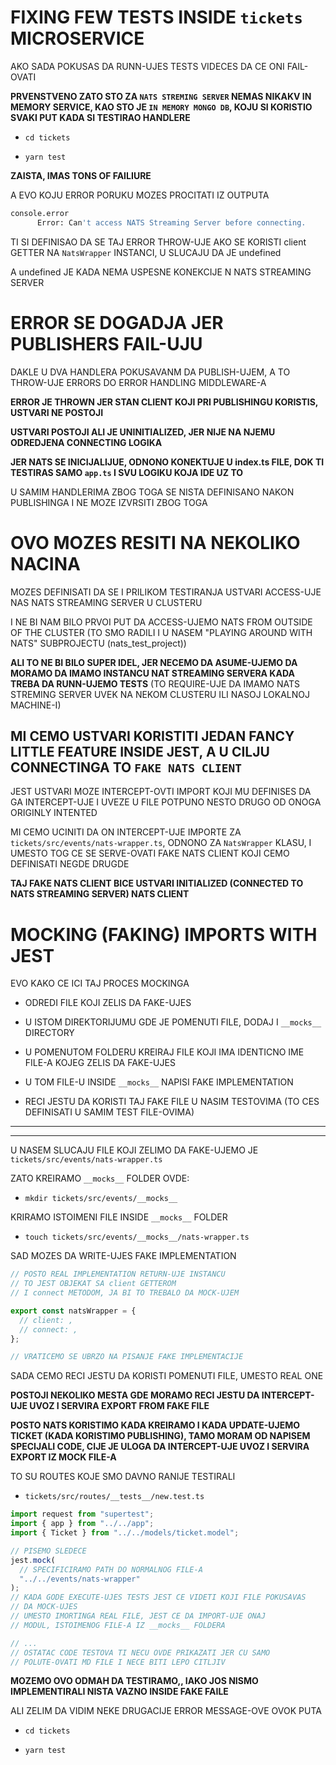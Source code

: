 # FIXING FEW TESTS INSIDE `tickets` MICROSERVICE

AKO SADA POKUSAS DA RUNN-UJES TESTS VIDECES DA CE ONI FAIL-OVATI

**PRVENSTVENO ZATO STO ZA `NATS STREMING SERVER` NEMAS NIKAKV IN MEMORY SERVICE, KAO STO JE `IN MEMORY MONGO DB`, KOJU SI KORISTIO SVAKI PUT KADA SI TESTIRAO HANDLERE**

- `cd tickets`

- `yarn test`

**ZAISTA, IMAS TONS OF FAILIURE**

A EVO KOJU ERROR PORUKU MOZES PROCITATI IZ OUTPUTA

```sh
console.error
      Error: Can't access NATS Streaming Server before connecting.
```

TI SI DEFINISAO DA SE TAJ ERROR THROW-UJE AKO SE KORISTI client GETTER NA `NatsWrapper` INSTANCI, U SLUCAJU DA JE undefined

A undefined JE KADA NEMA USPESNE KONEKCIJE N NATS STREAMING SERVER

# ERROR SE DOGADJA JER PUBLISHERS FAIL-UJU

DAKLE U DVA HANDLERA POKUSAVANM DA PUBLISH-UJEM, A TO THROW-UJE ERRORS DO ERROR HANDLING MIDDLEWARE-A

**ERROR JE THROWN JER STAN CLIENT KOJI PRI PUBLISHINGU KORISTIS, USTVARI NE POSTOJI**

**USTVARI POSTOJI ALI JE UNINITIALIZED, JER NIJE NA NJEMU ODREDJENA CONNECTING LOGIKA**

**JER NATS SE INICIJALIJUE, ODNONO KONEKTUJE U index.ts FILE, DOK TI TESTIRAS SAMO `app.ts` I SVU LOGIKU KOJA IDE UZ TO**

U SAMIM HANDLERIMA ZBOG TOGA SE NISTA DEFINISANO NAKON PUBLISHINGA I NE MOZE IZVRSITI ZBOG TOGA

# OVO MOZES RESITI NA NEKOLIKO NACINA

MOZES DEFINISATI DA SE I PRILIKOM TESTIRANJA USTVARI ACCESS-UJE NAS NATS STREAMING SERVER U CLUSTERU

I NE BI NAM BILO PRVOI PUT DA ACCESS-UJEMO NATS FROM OUTSIDE OF THE CLUSTER (TO SMO RADILI I U NASEM "PLAYING AROUND WITH NATS" SUBPROJECTU (nats_test_project))

**ALI TO NE BI BILO SUPER IDEL, JER NECEMO DA ASUME-UJEMO DA MORAMO DA IMAMO INSTANCU NAT STREAMING SERVERA KADA TREBA DA RUNN-UJEMO TESTS** (TO REQUIRE-UJE DA IMAMO NATS STREMING SERVER UVEK NA NEKOM CLUSTERU ILI NASOJ LOKALNOJ MACHINE-I)

## MI CEMO USTVARI KORISTITI JEDAN FANCY LITTLE FEATURE INSIDE JEST, A U CILJU CONNECTINGA TO `FAKE NATS CLIENT`

JEST USTVARI MOZE INTERCEPT-OVTI IMPORT KOJI MU DEFINISES DA GA INTERCEPT-UJE I UVEZE U FILE POTPUNO NESTO DRUGO OD ONOGA ORIGINLY INTENTED

MI CEMO UCINITI DA ON INTERCEPT-UJE IMPORTE ZA `tickets/src/events/nats-wrapper.ts`, ODNONO ZA `NatsWrapper` KLASU, I UMESTO TOG CE SE SERVE-OVATI FAKE NATS CLIENT KOJI CEMO DEFINISATI NEGDE DRUGDE

**TAJ FAKE NATS CLIENT BICE USTVARI INITIALIZED (CONNECTED TO NATS STREAMING SERVER) NATS CLIENT**

# MOCKING (FAKING) IMPORTS WITH JEST

EVO KAKO CE ICI TAJ PROCES MOCKINGA

- ODREDI FILE KOJI ZELIS DA FAKE-UJES

- U ISTOM DIREKTORIJUMU GDE JE POMENUTI FILE, DODAJ I `__mocks__` DIRECTORY

- U POMENUTOM FOLDERU KREIRAJ FILE KOJI IMA IDENTICNO IME FILE-A KOJEG ZELIS DA FAKE-UJES

- U TOM FILE-U INSIDE `__mocks__` NAPISI FAKE IMPLEMENTATION

- RECI JESTU DA KORISTI TAJ FAKE FILE U NASIM TESTOVIMA (TO CES DEFINISATI U SAMIM TEST FILE-OVIMA)

***
***

U NASEM SLUCAJU FILE KOJI ZELIMO DA FAKE-UJEMO JE `tickets/src/events/nats-wrapper.ts`

ZATO KREIRAMO `__mocks__` FOLDER OVDE:

- `mkdir tickets/src/events/__mocks__`

KRIRAMO ISTOIMENI FILE INSIDE `__mocks__` FOLDER

- `touch tickets/src/events/__mocks__/nats-wrapper.ts`

SAD MOZES DA WRITE-UJES FAKE IMPLEMENTATION

```ts
// POSTO REAL IMPLEMENTATION RETURN-UJE INSTANCU
// TO JEST OBJEKAT SA client GETTEROM
// I connect METODOM, JA BI TO TREBALO DA MOCK-UJEM

export const natsWrapper = {
  // client: ,
  // connect: ,
};

// VRATICEMO SE UBRZO NA PISANJE FAKE IMPLEMENTACIJE

```

SADA CEMO RECI JESTU DA KORISTI POMENUTI FILE, UMESTO REAL ONE

**POSTOJI NEKOLIKO MESTA GDE MORAMO RECI JESTU DA INTERCEPT-UJE UVOZ I SERVIRA EXPORT FROM FAKE FILE**

**POSTO NATS KORISTIMO KADA KREIRAMO I KADA UPDATE-UJEMO TICKET (KADA KORISTIMO PUBLISHING), TAMO MORAM OD NAPISEM SPECIJALI CODE, CIJE JE ULOGA DA INTERCEPT-UJE UVOZ I SERVIRA EXPORT IZ MOCK FILE-A**

TO SU ROUTES KOJE SMO DAVNO RANIJE TESTIRALI

- `tickets/src/routes/__tests__/new.test.ts`

```ts
import request from "supertest";
import { app } from "../../app";
import { Ticket } from "../../models/ticket.model";

// PISEMO SLEDECE
jest.mock(
  // SPECIFICIRAMO PATH DO NORMALNOG FILE-A
  "../../events/nats-wrapper"
);
// KADA GODE EXECUTE-UJES TESTS JEST CE VIDETI KOJI FILE POKUSAVAS
// DA MOCK-UJES
// UMESTO IMORTINGA REAL FILE, JEST CE DA IMPORT-UJE ONAJ
// MODUL, ISTOIMENOG FILE-A IZ __mocks__ FOLDERA

// ...
// OSTATAC CODE TESTOVA TI NECU OVDE PRIKAZATI JER CU SAMO 
// POLUTE-OVATI MD FILE I NECE BITI LEPO CITLJIV
```

**MOZEMO OVO ODMAH DA TESTIRAMO,, IAKO JOS NISMO IMPLEMENTIRALI NISTA VAZNO INSIDE FAKE FAILE**

ALI ZELIM DA VIDIM NEKE DRUGACIJE ERROR MESSAGE-OVE OVOK PUTA

- `cd tickets`

- `yarn test`
